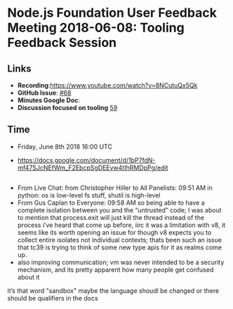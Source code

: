 # Node.js Foundation User Feedback Meeting 2018-06-08: Tooling Feedback Session

## Links

* **Recording**:https://www.youtube.com/watch?v=8NCutuQx5Qk 
* **GitHub Issue**: [#68](https://github.com/nodejs/user-feedback/issues/68)
* **Minutes Google Doc**: 
* **Discussion focused on tooling** [59](https://github.com/nodejs/user-feedback/issues/59) 

## Time
* Friday, June 8th 2018 16:00 UTC

* https://docs.google.com/document/d/1bP7fdN-mf47SJcNEfWm_F2EbcpSgDEEyw4tIhRMDpPg/edit 

##

* From Live Chat: from Christopher Hiller to All Panelists:  09:51 AM
 in python: os is low-level fs stuff, shutil is high-level
 * From Gus Caplan to Everyone:  09:58 AM so being able to have a complete isolation between you and the 
   “untrusted” code; I was about to mention that process.exit will just kill the thread instead of the process
   i’ve heard that come up before, iirc it was a limitation with v8, it seems like its worth opening an issue
   for though v8 expects you to collect entire isolates not individual contexts;
   thats been such an issue that tc39 is trying to think of some new type apis for it
   as realms come up.
 * also improving communication; vm was never intended to be a security mechanism, 
and its pretty apparent how many people get confused about it

it’s that word "sandbox"
maybe the language shoudl be changed or 
there should be qualifiers in the docs
